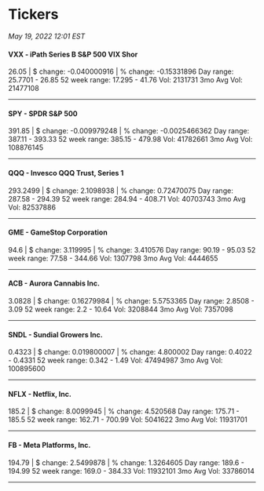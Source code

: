 # Tickers
*May 19, 2022 12:01 EST*

#### VXX - iPath Series B S&P 500 VIX Shor
26.05 | $ change: -0.040000916 | % change: -0.15331896
Day range: 25.7701 - 26.85 52 week range: 17.295 - 41.76
Vol: 2131731 3mo Avg Vol: 21477108

---

#### SPY - SPDR S&P 500
391.85 | $ change: -0.009979248 | % change: -0.0025466362
Day range: 387.11 - 393.33 52 week range: 385.15 - 479.98
Vol: 41782661 3mo Avg Vol: 108876145

---

#### QQQ - Invesco QQQ Trust, Series 1
293.2499 | $ change: 2.1098938 | % change: 0.72470075
Day range: 287.58 - 294.39 52 week range: 284.94 - 408.71
Vol: 40703743 3mo Avg Vol: 82537886

---

#### GME - GameStop Corporation
94.6 | $ change: 3.119995 | % change: 3.410576
Day range: 90.19 - 95.03 52 week range: 77.58 - 344.66
Vol: 1307798 3mo Avg Vol: 4444655

---

#### ACB - Aurora Cannabis Inc.
3.0828 | $ change: 0.16279984 | % change: 5.5753365
Day range: 2.8508 - 3.09 52 week range: 2.2 - 10.64
Vol: 3208844 3mo Avg Vol: 7357098

---

#### SNDL - Sundial Growers Inc.
0.4323 | $ change: 0.019800007 | % change: 4.800002
Day range: 0.4022 - 0.4331 52 week range: 0.342 - 1.49
Vol: 47494987 3mo Avg Vol: 100895600

---

#### NFLX - Netflix, Inc.
185.2 | $ change: 8.0099945 | % change: 4.520568
Day range: 175.71 - 185.5 52 week range: 162.71 - 700.99
Vol: 5041622 3mo Avg Vol: 11931701

---

#### FB - Meta Platforms, Inc.
194.79 | $ change: 2.5499878 | % change: 1.3264605
Day range: 189.6 - 194.99 52 week range: 169.0 - 384.33
Vol: 11932101 3mo Avg Vol: 33786014

---

